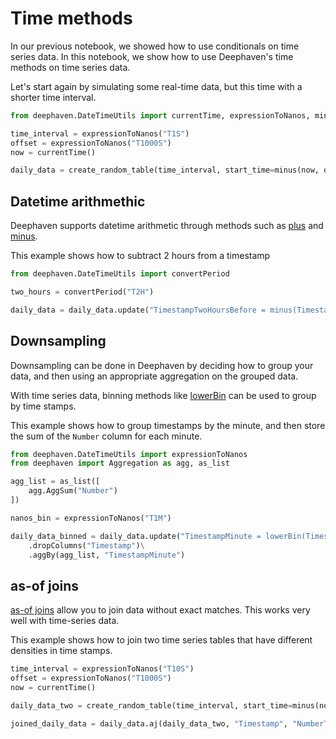 # Time methods

In our previous notebook, we showed how to use conditionals on time series data. In this notebook, we show how to use Deephaven's time methods on time series data.

Let's start again by simulating some real-time data, but this time with a shorter time interval.

```python
from deephaven.DateTimeUtils import currentTime, expressionToNanos, minus

time_interval = expressionToNanos("T1S")
offset = expressionToNanos("T1000S")
now = currentTime()

daily_data = create_random_table(time_interval, start_time=minus(now, offset))
```

## Datetime arithmethic

Deephaven supports datetime arithmetic through methods such as [plus](https://deephaven.io/core/docs/reference/time/datetime/plus/) and [minus](https://deephaven.io/core/docs/reference/time/datetime/minus/).

This example shows how to subtract 2 hours from a timestamp

```python
from deephaven.DateTimeUtils import convertPeriod

two_hours = convertPeriod("T2H")

daily_data = daily_data.update("TimestampTwoHoursBefore = minus(Timestamp, two_hours)")
```

## Downsampling

Downsampling can be done in Deephaven by deciding how to group your data, and then using an appropriate aggregation on the grouped data.

With time series data, binning methods like [lowerBin](https://deephaven.io/core/docs/reference/time/datetime/lowerBin/) can be used to group by time stamps.

This example shows how to group timestamps by the minute, and then store the sum of the `Number` column for each minute.

```python
from deephaven.DateTimeUtils import expressionToNanos
from deephaven import Aggregation as agg, as_list

agg_list = as_list([
    agg.AggSum("Number")
])

nanos_bin = expressionToNanos("T1M")

daily_data_binned = daily_data.update("TimestampMinute = lowerBin(Timestamp, nanos_bin)")\
    .dropColumns("Timestamp")\
    .aggBy(agg_list, "TimestampMinute")
```

## as-of joins

[as-of joins](https://deephaven.io/core/docs/reference/table-operations/join/aj/) allow you to join data without exact matches. This works very well with time-series data.

This example shows how to join two time series tables that have different densities in time stamps.

```python
time_interval = expressionToNanos("T10S")
offset = expressionToNanos("T1000S")
now = currentTime()

daily_data_two = create_random_table(time_interval, start_time=minus(now, offset))

joined_daily_data = daily_data.aj(daily_data_two, "Timestamp", "NumberTwo = Number, CharacterTwo = Character, BooleanTwo = Boolean")
```
